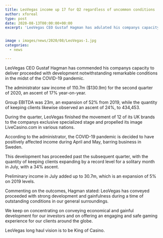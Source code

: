 ```yaml
---
title: LeoVegas income up 17 for Q2 regardless of uncommon conditions
author: xforeal 
type: post
date: 2020-08-13T00:00:00+00:00
excerpt: 'LeoVegas CEO Gustaf Hagman has adulated his companys capacity to create proceeded with development regardless of excellent conditions in the midst of the COVID-19 pandemic '


image : images/news/2020/08/LeoVegas-1.jpg
categories:
  - news

---
```

LeoVegas CEO Gustaf Hagman has commended his companys capacity to deliver proceeded with development notwithstanding remarkable conditions in the midst of the COVID-19 pandemic. 

The administrator saw income of 110.7m ($130.9m) for the second quarter of 2020, an ascent of 17&percnt; year-on-year. 

Group EBITDA was 23m, an expansion of 52&percnt; from 2019, while the quantity of keeping clients likewise observed an ascent of 24&percnt;, to 434,453. 

During the quarter, LeoVegas finished the movement of 12 of its UK brands to the companys exclusive specialized stage and propelled its image LiveCasino.com in various nations. 

According to the administrator, the COVID-19 pandemic is decided to have positively affected income during April and May, barring business in Sweden. 

This development has proceeded past the subsequent quarter, with the quantity of keeping clients expanding by a record level for a solitary month in July, with a 34&percnt; ascent. 

Preliminary income in July added up to 30.7m, which is an expansion of 5&percnt; on 2019 levels. 

Commenting on the outcomes, Hagman stated: LeoVegas has conveyed proceeded with strong development and gainfulness during a time of outstanding conditions in our general surroundings. 

We keep on concentrating on conveying economical and gainful development for our investors and on offering an engaging and safe gaming experience for our clients around the globe. 

LeoVegas long haul vision is to be King of Casino.